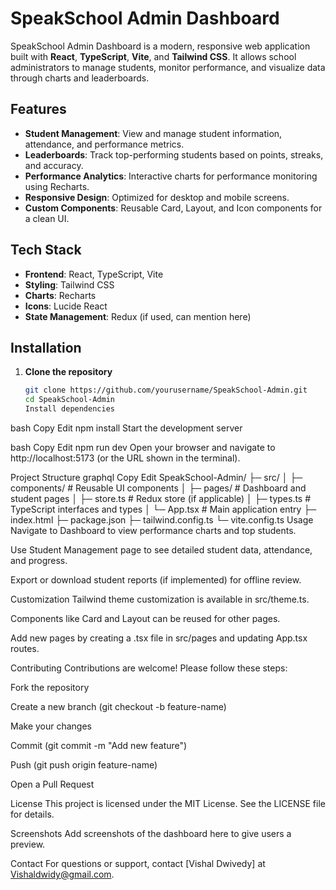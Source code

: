 # SpeakSchool Admin Dashboard

SpeakSchool Admin Dashboard is a modern, responsive web application built with **React**, **TypeScript**, **Vite**, and **Tailwind CSS**. It allows school administrators to manage students, monitor performance, and visualize data through charts and leaderboards.

## Features

- **Student Management**: View and manage student information, attendance, and performance metrics.
- **Leaderboards**: Track top-performing students based on points, streaks, and accuracy.
- **Performance Analytics**: Interactive charts for performance monitoring using Recharts.
- **Responsive Design**: Optimized for desktop and mobile screens.
- **Custom Components**: Reusable Card, Layout, and Icon components for a clean UI.

## Tech Stack

- **Frontend**: React, TypeScript, Vite
- **Styling**: Tailwind CSS
- **Charts**: Recharts
- **Icons**: Lucide React
- **State Management**: Redux (if used, can mention here)

## Installation

1. **Clone the repository**
   ```bash
   git clone https://github.com/yourusername/SpeakSchool-Admin.git
   cd SpeakSchool-Admin
   Install dependencies
   ```

bash
Copy
Edit
npm install
Start the development server

bash
Copy
Edit
npm run dev
Open your browser and navigate to http://localhost:5173 (or the URL shown in the terminal).

Project Structure
graphql
Copy
Edit
SpeakSchool-Admin/
├─ src/
│ ├─ components/ # Reusable UI components
│ ├─ pages/ # Dashboard and student pages
│ ├─ store.ts # Redux store (if applicable)
│ ├─ types.ts # TypeScript interfaces and types
│ └─ App.tsx # Main application entry
├─ index.html
├─ package.json
├─ tailwind.config.ts
└─ vite.config.ts
Usage
Navigate to Dashboard to view performance charts and top students.

Use Student Management page to see detailed student data, attendance, and progress.

Export or download student reports (if implemented) for offline review.

Customization
Tailwind theme customization is available in src/theme.ts.

Components like Card and Layout can be reused for other pages.

Add new pages by creating a .tsx file in src/pages and updating App.tsx routes.

Contributing
Contributions are welcome! Please follow these steps:

Fork the repository

Create a new branch (git checkout -b feature-name)

Make your changes

Commit (git commit -m "Add new feature")

Push (git push origin feature-name)

Open a Pull Request

License
This project is licensed under the MIT License. See the LICENSE file for details.

Screenshots
Add screenshots of the dashboard here to give users a preview.

Contact
For questions or support, contact [Vishal Dwivedy] at Vishaldwidy@gmail.com.
